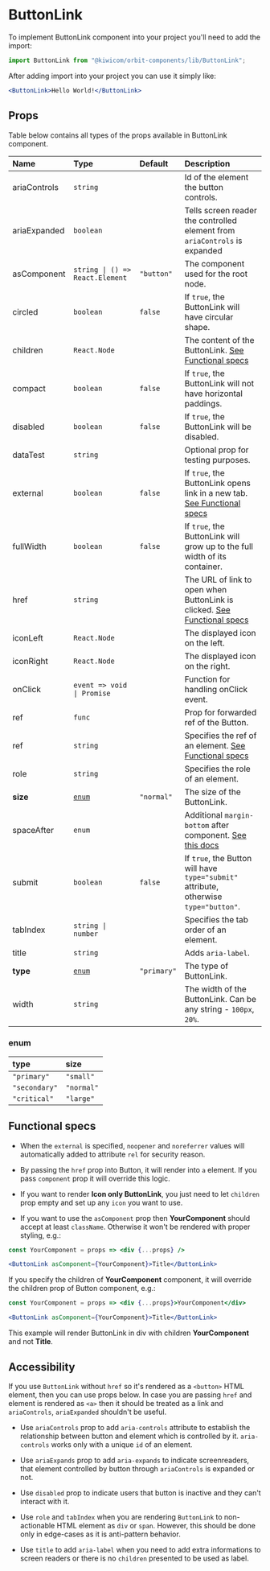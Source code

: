 # ButtonLink

To implement ButtonLink component into your project you'll need to add the import:

```jsx
import ButtonLink from "@kiwicom/orbit-components/lib/ButtonLink";
```

After adding import into your project you can use it simply like:

```jsx
<ButtonLink>Hello World!</ButtonLink>
```

## Props

Table below contains all types of the props available in ButtonLink component.

| Name         | Type                            | Default     | Description                                                                                                                                                    |
| :----------- | :------------------------------ | :---------- | :------------------------------------------------------------------------------------------------------------------------------------------------------------- |
| ariaControls | `string`                        |             | Id of the element the button controls.                                                                                                                         |
| ariaExpanded | `boolean`                       |             | Tells screen reader the controlled element from `ariaControls` is expanded                                                                                     |
| asComponent  | `string \| () => React.Element` | `"button"`  | The component used for the root node.                                                                                                                          |
| circled      | `boolean`                       | `false`     | If `true`, the ButtonLink will have circular shape.                                                                                                            |
| children     | `React.Node`                    |             | The content of the ButtonLink. [See Functional specs](#functional-specs)                                                                                       |
| compact      | `boolean`                       | `false`     | If `true`, the ButtonLink will not have horizontal paddings.                                                                                                   |
| disabled     | `boolean`                       | `false`     | If `true`, the ButtonLink will be disabled.                                                                                                                    |
| dataTest     | `string`                        |             | Optional prop for testing purposes.                                                                                                                            |
| external     | `boolean`                       | `false`     | If `true`, the ButtonLink opens link in a new tab. [See Functional specs](#functional-specs)                                                                   |
| fullWidth    | `boolean`                       | `false`     | If `true`, the ButtonLink will grow up to the full width of its container.                                                                                     |
| href         | `string`                        |             | The URL of link to open when ButtonLink is clicked. [See Functional specs](#functional-specs)                                                                  |
| iconLeft     | `React.Node`                    |             | The displayed icon on the left.                                                                                                                                |
| iconRight    | `React.Node`                    |             | The displayed icon on the right.                                                                                                                               |
| onClick      | `event => void \| Promise`      |             | Function for handling onClick event.                                                                                                                           |
| ref          | `func`                          |             | Prop for forwarded ref of the Button.                                                                                                                          |
| ref          | `string`                        |             | Specifies the ref of an element. [See Functional specs](#functional-specs)                                                                                     |
| role         | `string`                        |             | Specifies the role of an element.                                                                                                                              |
| **size**     | [`enum`](#enum)                 | `"normal"`  | The size of the ButtonLink.                                                                                                                                    |
| spaceAfter   | `enum`                          |             | Additional `margin-bottom` after component. [See this docs](https://github.com/kiwicom/orbit/tree/master/packages/orbit-components/src/common/getSpacingToken) |
| submit       | `boolean`                       | `false`     | If `true`, the Button will have `type="submit"` attribute, otherwise `type="button"`.                                                                          |
| tabIndex     | `string \| number`              |             | Specifies the tab order of an element.                                                                                                                         |
| title        | `string`                        |             | Adds `aria-label`.                                                                                                                                             |
| **type**     | [`enum`](#enum)                 | `"primary"` | The type of ButtonLink.                                                                                                                                        |
| width        | `string`                        |             | The width of the ButtonLink. Can be any string - `100px`, `20%`.                                                                                               |

### enum

| type          | size       |
| :------------ | :--------- |
| `"primary"`   | `"small"`  |
| `"secondary"` | `"normal"` |
| `"critical"`  | `"large"`  |

## Functional specs

- When the `external` is specified, `noopener` and `noreferrer` values will automatically added to attribute `rel` for security reason.

- By passing the `href` prop into Button, it will render into `a` element. If you pass `component` prop it will override this logic.

- If you want to render **Icon only ButtonLink**, you just need to let `children` prop empty and set up any `icon` you want to use.

* If you want to use the `asComponent` prop then **YourComponent** should accept at least `className`. Otherwise it won't be rendered with proper styling, e.g.:

```jsx
const YourComponent = props => <div {...props} />

<ButtonLink asComponent={YourComponent}>Title</ButtonLink>
```

If you specify the children of **YourComponent** component, it will override the children prop of Button component, e.g.:

```jsx
const YourComponent = props => <div {...props}>YourComponent</div>

<ButtonLink asComponent={YourComponent}>Title</ButtonLink>
```

This example will render ButtonLink in div with children **YourComponent** and not **Title**.

## Accessibility

If you use `ButtonLink` without `href` so it's rendered as a `<button>` HTML element, then you can use props below. In case you are passing `href` and element is rendered as `<a>` then it should be treated as a link and `ariaControls`, `ariaExpanded` shouldn't be useful.

- Use `ariaControls` prop to add `aria-controls` attribute to establish the relationship between button and element which is controlled by it. `aria-controls` works only with a unique `id` of an element.

- Use `ariaExpands` prop to add `aria-expands` to indicate screenreaders, that element controlled by button through `ariaControls` is expanded or not.

- Use `disabled` prop to indicate users that button is inactive and they can't interact with it.

- Use `role` and `tabIndex` when you are rendering `ButtonLink` to non-actionable HTML element as `div` or `span`. However, this should be done only in edge-cases as it is anti-pattern behavior.

* Use `title` to add `aria-label` when you need to add extra informations to screen readers or there is no `children` presented to be used as label.
